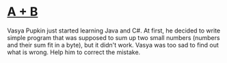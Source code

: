 # [A + B](https://www.codewars.com/kata/a-plus-b "https://www.codewars.com/kata/5512a0b0509063e57d0003f5")

Vasya Pupkin just started learning Java and C#. At first, he decided to write simple program that was supposed to sum up two small numbers (numbers and their sum fit in a byte), but it didn't work. Vasya was too sad to find out what is wrong. Help him to correct the mistake.